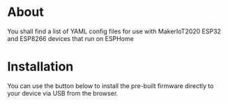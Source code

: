 # About

You shall find a list of YAML config files for use with 
MakerIoT2020 ESP32 and ESP8266 devices that run on ESPHome


# Installation

You can use the button below to install the pre-built firmware directly to your device via USB from the browser.

<esp-web-install-button manifest="./manifest.json"></esp-web-install-button>

<script type="module" src="https://unpkg.com/esp-web-tools@9.1.0/dist/web/install-button.js?module"></script>
